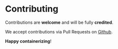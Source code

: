 # Contributing

Contributions are **welcome** and will be fully **credited**.

We accept contributions via Pull Requests on [Github](https://github.com/canvas/exceptions).

**Happy containerizing**!
